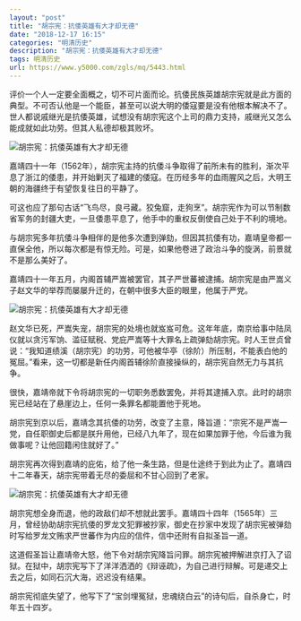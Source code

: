 ```yaml
---
layout: "post"
title: "胡宗宪：抗倭英雄有大才却无德"
date: "2018-12-17 16:15"
categories: "明清历史"
description: "胡宗宪：抗倭英雄有大才却无德"
tags: 明清历史
url: https://www.y5000.com/zgls/mq/5443.html
---
```






评价一个人一定要全面概之，切不可片面而论。抗倭民族英雄胡宗宪就是此方面的典型。不可否认他是一个能臣，甚至可以说大明的倭寇要是没有他根本解决不了。世人都说戚继光是抗倭英雄，试想没有胡宗宪这个上司的鼎力支持，戚继光又怎么能成就如此功劳。但其人私德却极其败坏。

![胡宗宪：抗倭英雄有大才却无德](/uploads/allimg/161117/6-16111GA6034T.JPG)

嘉靖四十一年（1562年），胡宗宪主持的抗倭斗争取得了前所未有的胜利，渐次平息了浙江的倭患，并开始剿灭了福建的倭寇。在历经多年的血雨腥风之后，大明王朝的海疆终于有望恢复往日的平静了。

可这也应了那句古话“飞鸟尽，良弓藏。狡兔窟，走狗烹”。胡宗宪作为可以节制数省军务的封疆大吏，一旦倭患平息了，他手中的重权反倒使自己处于不利的境地。

与胡宗宪多年抗倭斗争相伴的是他多次遭到弹劾，但因其抗倭有功，嘉靖皇帝都一直保全他，所以每次都是有惊无险。可是，如果他卷进了政治斗争的旋涡，前景就不是那么美好了。

嘉靖四十一年五月，内阁首辅严嵩被罢官，其子严世蕃被逮捕。胡宗宪是由严嵩义子赵文华的举荐而屡屡升迁的，在朝中很多大臣的眼里，他属于严党。

![胡宗宪：抗倭英雄有大才却无德](/uploads/allimg/161117/6-16111GA614I3.JPG)

赵文华已死，严嵩失宠，胡宗宪的处境也就岌岌可危。这年年底，南京给事中陆凤仪就以贪污军饷、滥征赋税、党庇严嵩等十大罪名上疏弹劾胡宗宪。时人王世贞曾说：“我知道绩溪（胡宗宪）的功劳，可他被华亭（徐阶）所压制，不能表白他的冤屈。”看来，这一切都是新任内阁首辅徐阶直接操纵的，胡宗宪自然无力与其抗争。

很快，嘉靖帝就下令将胡宗宪的一切职务悉数罢免，并将其逮捕入京。此时的胡宗宪已经站在了悬崖边上，任何一条罪名都能置他于死地。

胡宗宪到京以后，嘉靖念其抗倭的功劳，改变了主意，降旨道：“宗宪不是严嵩一党，自任职御史后都是朕升用他，已经八九年了，现在如果加罪于他，今后谁为我做事呢？让他回籍闲住就好了。”

胡宗宪再次得到嘉靖的庇佑，给了他一条生路，但是仕途终于到此为止了。嘉靖四十二年春天，胡宗宪带着无尽的委屈和不甘心回到了老家。

![胡宗宪：抗倭英雄有大才却无德](/uploads/allimg/161117/6-16111GA62H49.JPG)

胡宗宪想全身而退，他的政敌们却不想就此罢手。嘉靖四十四年（1565年）三月，曾经协助胡宗宪抗倭的罗龙文犯罪被抄家，御史在抄家中发现了胡宗宪被弹劾时写给罗龙文贿求严世蕃作为内应的信件，信中还附有自拟圣旨一道。

这道假圣旨让嘉靖帝大怒，他下令对胡宗宪降旨问罪。胡宗宪被押解进京打入了诏狱。在狱中，胡宗宪写下了洋洋洒洒的《辩诬疏》，为自己进行辩解。可是递交上去之后，如同石沉大海，迟迟没有结果。

胡宗宪彻底失望了，他写下了“宝剑埋冤狱，忠魂绕白云”的诗句后，自杀身亡，时年五十四岁。
